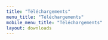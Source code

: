 ```yaml
---
title: "Téléchargements"
menu_title: "Téléchargements"
mobile_menu_title: "Téléchargements"
layout: downloads
---
```

